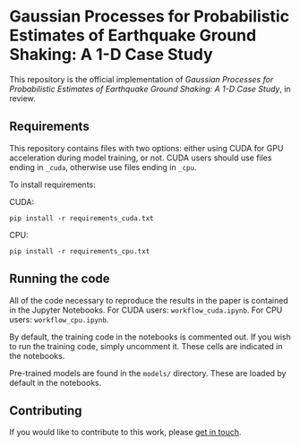 # Gaussian Processes for Probabilistic Estimates of Earthquake Ground Shaking: A 1-D Case Study

This repository is the official implementation of _Gaussian Processes for Probabilistic Estimates of Earthquake Ground Shaking: A 1-D Case Study_, in review.

## Requirements

This repository contains files with two options: either using CUDA for GPU acceleration during model training, or not. CUDA users should use files ending in ```_cuda```, otherwise use files ending in ```_cpu```.

To install requirements:

CUDA:
```
pip install -r requirements_cuda.txt
```

CPU:
```
pip install -r requirements_cpu.txt
```

## Running the code

All of the code necessary to reproduce the results in the paper is contained in the Jupyter Notebooks. For CUDA users: ```workflow_cuda.ipynb```. For CPU users: ```workflow_cpu.ipynb```.

By default, the training code in the notebooks is commented out. If you wish to run the training code, simply uncomment it. These cells are indicated in the notebooks.

Pre-trained models are found in the ```models/``` directory. These are loaded by default in the notebooks.

## Contributing

If you would like to contribute to this work, please [get in touch](mailto:sam.scivier@earth.ox.ac.uk).
